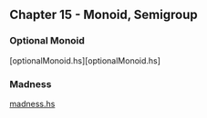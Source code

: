 ## Chapter 15 - Monoid, Semigroup

### Optional Monoid
[optionalMonoid.hs][optionalMonoid.hs]

### Madness
[madness.hs](madness.hs)